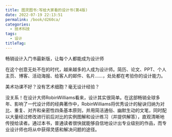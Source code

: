 ```yaml
---
title: 图灵图书:写给大家看的设计书(第4版)
date: 2022-07-19 22:13:51
permalink: /book/d260ca/
categories:
  - 技术科技
tags:
  - 设计
titleTag: 
---
```


畅销设计入门书最新版，让每个人都能成为设计师

在这个创意无处不在的时代，越来越多的人成为设计师。简历、论文、PPT、个人主页、博客、活动海报、给客人的邮件、名片……，处处都在考验你的设计能力。

<!-- more -->

美术功课不好？没有艺术细胞？毫无设计经验？

没关系！在设计大师RobinWilliams看来，设计其实很简单。在这部畅销全球多年、影响了一代设计师的经典著作中，RobinWilliams将优秀设计的秘诀归纳为对比、重复、对齐和亲密性四条基本原则，并用简洁通俗、幽默生动的文笔，同时配以大量经过修改进行前后对比的实例图解和设计练习（并提供解答），直观清晰地传授给读者。通过本书，普通读者很快就能够自信地设计出专业级别的作品，而专业设计师也将从中获得灵感和解决问题的途径。

<BookShelf
album="https://cdn.staticaly.com/gh/jonsam-ng/image-hosting@master/oxygen-space/image.1ya8um2wiz8g.png"
:pages="258"
link="https://www.aliyundrive.com/s/3faW96ScfXZ"
douban="https://book.douban.com/subject/26664522/"
author="Robin Williams"
publisher="人民邮电出版社"
intro="本书将优秀设计的秘诀归纳为对比、重复、对齐和亲密性四条基本原则，并用简洁通俗、幽默生动的文笔，同时配以大量经过修改进行前后对比的实例图解和设计练习（并提供解答），直观清晰地传授给读者。"
lang="中文"
/>
